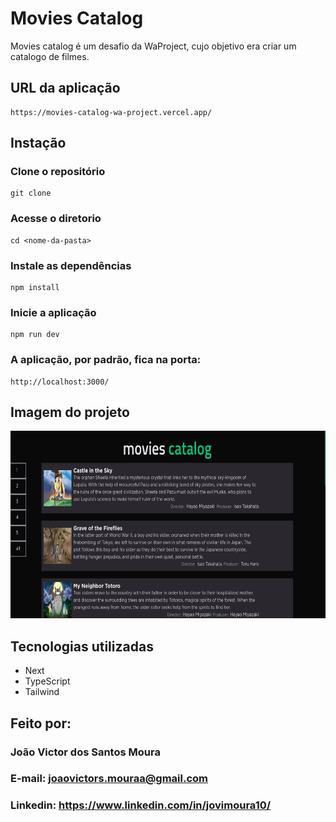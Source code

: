 # Movies Catalog

<p>
  Movies catalog é um desafio da WaProject, cujo objetivo era criar um catalogo de filmes.
</p>

## URL da aplicação

```
https://movies-catalog-wa-project.vercel.app/
```

## Instação

### Clone o repositório

```
git clone
```

### Acesse o diretorio

```
cd <nome-da-pasta>
```

### Instale as dependências

```
npm install
```

### Inicie a aplicação

```
npm run dev
```

### A aplicação, por padrão, fica na porta:

```
http://localhost:3000/
```

## Imagem do projeto

<img style="width: 600px; height: 300px " src="./public/images/readme/print.png">

## Tecnologias utilizadas

<ul>
    <li>Next</li>
    <li>TypeScript</li>
    <li>Tailwind</li>
</ul>

## Feito por:

### João Victor dos Santos Moura

### E-mail: joaovictors.mouraa@gmail.com

### Linkedin: https://www.linkedin.com/in/jovimoura10/
